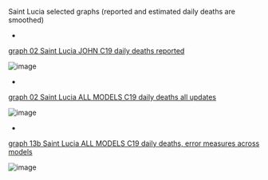 Saint Lucia selected graphs (reported and estimated daily deaths are smoothed) 

*

[graph 02 Saint Lucia JOHN C19 daily deaths reported](https://github.com/pourmalek/CovidLongitudinal/blob/main/output/countries/Saint%20Lucia/graph%2002%20Saint%20Lucia%20JOHN%20C19%20daily%20deaths%20reported.pdf)

![image](https://github.com/pourmalek/CovidLongitudinal/assets/30849720/586b4645-98c1-4adc-a143-92a3684ae54a)

*

[graph 02 Saint Lucia ALL MODELS C19 daily deaths all updates](https://github.com/pourmalek/CovidLongitudinal/blob/main/output/countries/Saint%20Lucia/graph%2002%20Saint%20Lucia%20ALL%20MODELS%20C19%20daily%20deaths%20all%20updates.pdf)

![image](https://github.com/pourmalek/CovidLongitudinal/assets/30849720/b89b3ff7-7c81-42e9-86ab-90c27a54c49d)

*

[graph 13b Saint Lucia ALL MODELS C19 daily deaths, error measures across models](https://github.com/pourmalek/CovidLongitudinal/blob/main/output/countries/Saint%20Lucia/graph%2013b%20Saint%20Lucia%20ALL%20MODELS%20C19%20daily%20deaths%2C%20error%20measures%20across%20models.pdf)

![image](https://github.com/pourmalek/CovidLongitudinal/assets/30849720/fa036a4c-c991-42a7-96e4-0e43ad1fe914)
